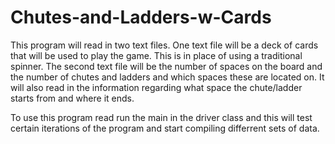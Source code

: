 # Chutes-and-Ladders-w-Cards

This program will read in two text files. One text file will be a deck of cards that will be used to play the game. This is in place of using a traditional spinner. The second text file will be the number of spaces on the board and the number of chutes and ladders and which spaces these are located on. It will also read in the information regarding what space the chute/ladder starts from and where it ends. 

To use this program read run the main in the driver class and this will test certain iterations of the program and start compiling differrent sets of data. 
